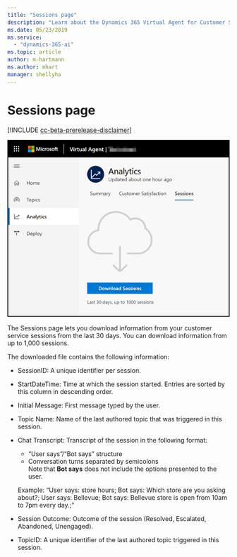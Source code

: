 ```yaml
---
title: "Sessions page"
description: "Learn about the Dynamics 365 Virtual Agent for Customer Service Sessions page."
ms.date: 05/23/2019
ms.service:
  - "dynamics-365-ai"
ms.topic: article
author: m-hartmann
ms.author: mhart
manager: shellyha
---
```


# Sessions page

[!INCLUDE [cc-beta-prerelease-disclaimer](../includes/cc-beta-prerelease-disclaimer.md)]

![Sessions page](media/sessions-page.png)

The Sessions page lets you download information from your customer service sessions from the last 30 days. You can download information from up to 1,000 sessions.

The downloaded file contains the following information: 

- SessionID: A unique identifier per session. 

- StartDateTime: Time at which the session started. Entries are sorted by this column in descending order. 

- Initial Message: First message typed by the user.

- Topic Name: Name of the last authored topic that was triggered in this session. 

- Chat Transcript: Transcript of the session in the following format:
    - “User says”/“Bot says” structure
    - Conversation turns separated by semicolons</br>
   Note that **Bot says** does not include the options presented to the user.
    
    Example: “User says: store hours; Bot says: Which store are you asking about?; User says: Bellevue; Bot says: Bellevue store is open from 10am to 7pm every day.;”

- Session Outcome: Outcome of the session (Resolved, Escalated, Abandoned, Unengaged).

- TopicID: A unique identifier of the last authored topic triggered in this session. 
